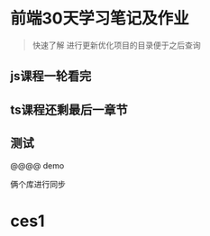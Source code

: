 # 前端30天学习笔记及作业

> 快速了解
> 进行更新优化项目的目录便于之后查询

## js课程一轮看完
## ts课程还剩最后一章节
## 测试
@@@@ demo

俩个库进行同步
# ces1